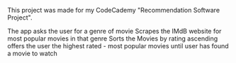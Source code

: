 This project was made for my CodeCademy "Recommendation Software Project".

The app asks the user for a genre of movie
Scrapes the IMdB website for most popular movies in that genre
Sorts the Movies by rating ascending
offers the user the highest rated - most popular movies until user has found a movie to watch

